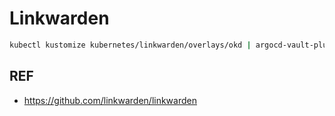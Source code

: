 # Linkwarden

```bash
kubectl kustomize kubernetes/linkwarden/overlays/okd | argocd-vault-plugin generate - | kubectl apply -f -
```

## REF

- <https://github.com/linkwarden/linkwarden>
